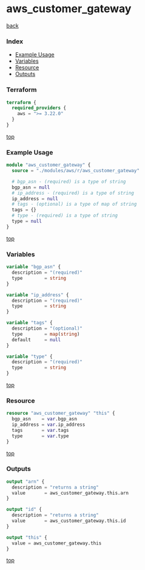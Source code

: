 # aws_customer_gateway

[back](../aws.md)

### Index

- [Example Usage](#example-usage)
- [Variables](#variables)
- [Resource](#resource)
- [Outputs](#outputs)

### Terraform

```terraform
terraform {
  required_providers {
    aws = ">= 3.22.0"
  }
}
```

[top](#index)

### Example Usage

```terraform
module "aws_customer_gateway" {
  source = "./modules/aws/r/aws_customer_gateway"

  # bgp_asn - (required) is a type of string
  bgp_asn = null
  # ip_address - (required) is a type of string
  ip_address = null
  # tags - (optional) is a type of map of string
  tags = {}
  # type - (required) is a type of string
  type = null
}
```

[top](#index)

### Variables

```terraform
variable "bgp_asn" {
  description = "(required)"
  type        = string
}

variable "ip_address" {
  description = "(required)"
  type        = string
}

variable "tags" {
  description = "(optional)"
  type        = map(string)
  default     = null
}

variable "type" {
  description = "(required)"
  type        = string
}
```

[top](#index)

### Resource

```terraform
resource "aws_customer_gateway" "this" {
  bgp_asn    = var.bgp_asn
  ip_address = var.ip_address
  tags       = var.tags
  type       = var.type
}
```

[top](#index)

### Outputs

```terraform
output "arn" {
  description = "returns a string"
  value       = aws_customer_gateway.this.arn
}

output "id" {
  description = "returns a string"
  value       = aws_customer_gateway.this.id
}

output "this" {
  value = aws_customer_gateway.this
}
```

[top](#index)